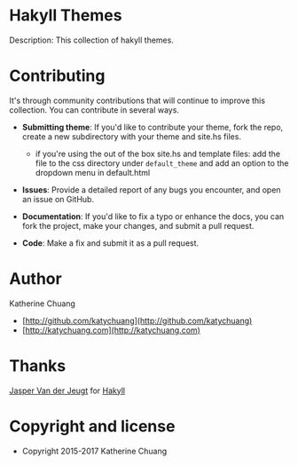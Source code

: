 # Hakyll Themes 

Description: This collection of hakyll themes.

# Contributing

It's through community contributions that will continue to improve this collection. You can contribute in several ways.

* **Submitting theme**: If you'd like to contribute your theme, fork the repo, create a new subdirectory with your theme and site.hs files. 
    * if you're using the out of the box site.hs and template files: add the file to the css directory under `default_theme` and add an option to the dropdown menu in default.html

* **Issues**: Provide a detailed report of any bugs you encounter, and open an issue on GitHub.

* **Documentation**: If you'd like to fix a typo or enhance the docs, you can fork the project, make your changes, and submit a pull request. 

* **Code**: Make a fix and submit it as a pull request.

# Author

Katherine Chuang

* [http://github.com/katychuang](http://github.com/katychuang)
* [http://katychuang.com](http://katychuang.com)

# Thanks

[Jasper Van der Jeugt](https://github.com/jaspervdj) for [Hakyll](https://jaspervdj.be/hakyll/index.html)

# Copyright and license

* Copyright 2015-2017 Katherine Chuang
